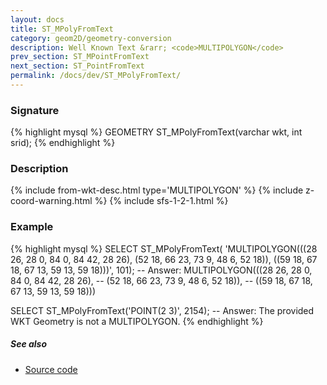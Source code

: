 ```yaml
---
layout: docs
title: ST_MPolyFromText
category: geom2D/geometry-conversion
description: Well Known Text &rarr; <code>MULTIPOLYGON</code>
prev_section: ST_MPointFromText
next_section: ST_PointFromText
permalink: /docs/dev/ST_MPolyFromText/
---
```


### Signature

{% highlight mysql %}
GEOMETRY ST_MPolyFromText(varchar wkt, int srid);
{% endhighlight %}

### Description

{% include from-wkt-desc.html type='MULTIPOLYGON' %}
{% include z-coord-warning.html %}
{% include sfs-1-2-1.html %}

### Example

{% highlight mysql %}
SELECT ST_MPolyFromText(
    'MULTIPOLYGON(((28 26, 28 0, 84 0, 84 42, 28 26), 
                   (52 18, 66 23, 73 9, 48 6, 52 18)),
                  ((59 18, 67 18, 67 13, 59 13, 59 18)))', 101);
-- Answer: MULTIPOLYGON(((28 26, 28 0, 84 0, 84 42, 28 26), 
--                       (52 18, 66 23, 73 9, 48 6, 52 18)), 
--                      ((59 18, 67 18, 67 13, 59 13, 59 18)))

SELECT ST_MPolyFromText('POINT(2 3)', 2154);
-- Answer: The provided WKT Geometry is not a MULTIPOLYGON.
{% endhighlight %}

##### See also

* <a href="https://github.com/irstv/H2GIS/blob/master/h2spatial/src/main/java/org/h2gis/h2spatial/internal/function/spatial/convert/ST_MPolyFromText.java" target="_blank">Source code</a>
